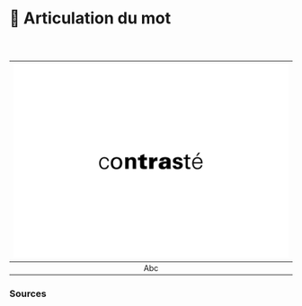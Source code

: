 # 📶 Articulation du mot

  
### &nbsp;

|![](links/0-Mot63.gif) |
|:---:|
| Abc |



### Sources

<!-- - **Prénom Nom**  
  *Titre*, 0000 -->

<!-- [^1]: Adrian Frutiger, *Type, Sign, Symbol*, 1980 -->

